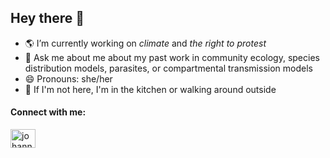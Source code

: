 ## Hey there 👋

<!--
**johforn/johforn** is a ✨ _special_ ✨ repository because its `README.md` (this file) appears on your GitHub profile.
-->

- 🌎 I’m currently working on *climate* and *the right to protest*
- 🌱 Ask me about me about my past work in community ecology, species distribution models, parasites, or compartmental transmission models 
- 😄 Pronouns: she/her
- 🍲 If I'm not here, I'm in the kitchen or walking around outside

<h4 align="left">Connect with me:</h4>
<p align="left">
<a href="https://linkedin.com/in/johanna.fornberg" target="blank"><img align="center" src="https://raw.githubusercontent.com/rahuldkjain/github-profile-readme-generator/master/src/images/icons/Social/linked-in-alt.svg" alt="johanna.fornberg" height="30" width="40" /></a>
</p>
